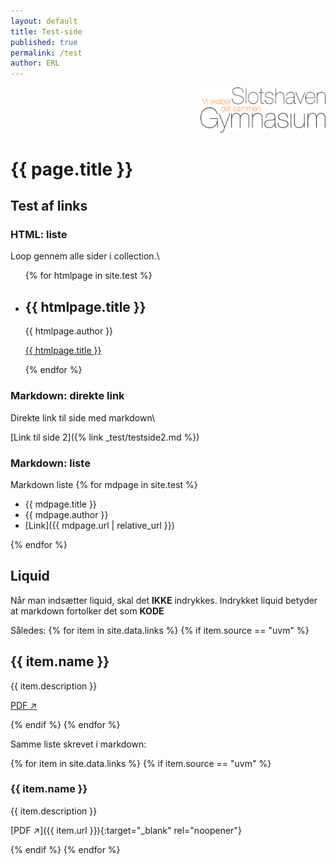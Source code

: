```yaml
---
layout: default
title: Test-side
published: true
permalink: /test
author: ERL
---
```

<p align="right"><img src="assets/images/logo.png" width="200"></p>

# {{ page.title }}

## Test af links

### HTML: liste
Loop gennem alle sider i collection.\
<ul>
  {% for htmlpage in site.test %}
    <li>
      <h2>{{ htmlpage.title }}</h2>
      <p>{{ htmlpage.author }}</p>
      <p><a href="{{ htmlpage.url | relative_url }}">{{ htmlpage.title }}</a></p>
    </li> 
  {% endfor %}
</ul>

### Markdown: direkte link
Direkte link til side med markdown\

[Link til side 2]({% link _test/testside2.md %})

### Markdown: liste
Markdown liste
{% for mdpage in site.test %}

- {{ mdpage.title }}
- {{ mdpage.author }}
- [Link]({{ mdpage.url | relative_url }})

    
{% endfor %}

## Liquid
Når man indsætter liquid, skal det **IKKE** indrykkes.
Indrykket liquid betyder at markdown fortolker det som **KODE**

Således: 
{% for item in site.data.links %}
{% if item.source == "uvm" %}
  <section>
    <h2>{{ item.name }}</h2>
    <p>{{ item.description }}</p>
    <p><a href="{{ item.url }}" target="_blank" rel="noopener">PDF ↗️</a></p>
  </section>
{% endif %}
{% endfor %}

Samme liste skrevet i markdown:

{% for item in site.data.links %}
{% if item.source == "uvm" %}

### {{ item.name }}

{{ item.description }}

[PDF ↗️]({{ item.url }}){:target="_blank" rel="noopener"}

{% endif %}
{% endfor %}